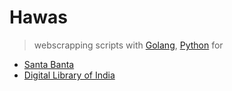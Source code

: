 # Hawas

> webscrapping scripts with [Golang](https://golang.org/), [Python](https://www.python.org/) for

* [Santa Banta](http://www.santabanta.com/)
* [Digital Library of India](http://www.dli.ernet.in/)



